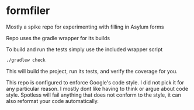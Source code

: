 # formfiler
Mostly a spike repo for experimenting with filling in Asylum forms


Repo uses the gradle wrapper for its builds

To build and run the tests simply use the included wrapper script

```bash
./gradlew check
```

This will build the project, run its tests, and verify the coverage for you.

This repo is configured to enforce Google's code style. I did not pick it for any particular reason.
I mostly dont like having to think or argue about code style. Spotless will fail anything that does
not conform to the style, it can also reformat your code automatically.
